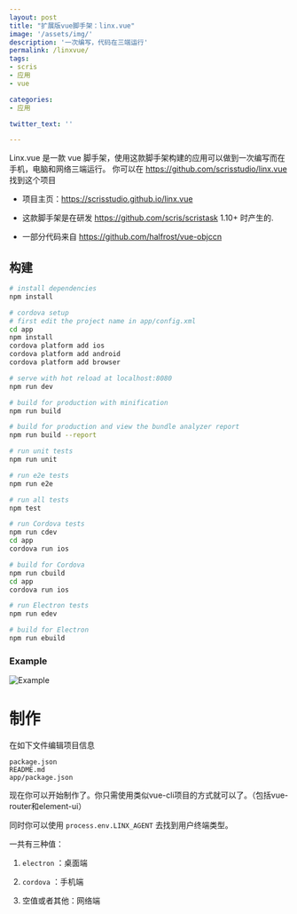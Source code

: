 ```yaml
---
layout: post
title: "扩展版vue脚手架：linx.vue"
image: '/assets/img/'
description: '一次编写，代码在三端运行'
permalink: /linxvue/
tags:
- scris
- 应用
- vue

categories:
- 应用

twitter_text: ''

---
```


Linx.vue 是一款 vue 脚手架，使用这款脚手架构建的应用可以做到一次编写而在手机，电脑和网络三端运行。
你可以在 <https://github.com/scrisstudio/linx.vue> 找到这个项目

- 项目主页：<https://scrisstudio.github.io/linx.vue>

- 这款脚手架是在研发 <https://github.com/scris/scristask> 1.10+ 时产生的.
- 一部分代码来自 <https://github.com/halfrost/vue-objccn>

## 构建

``` bash
# install dependencies
npm install

# cordova setup
# first edit the project name in app/config.xml
cd app
npm install
cordova platform add ios
cordova platform add android
cordova platform add browser

# serve with hot reload at localhost:8080
npm run dev

# build for production with minification
npm run build

# build for production and view the bundle analyzer report
npm run build --report

# run unit tests
npm run unit

# run e2e tests
npm run e2e

# run all tests
npm test

# run Cordova tests
npm run cdev
cd app
cordova run ios

# build for Cordova
npm run cbuild
cd app
cordova run ios

# run Electron tests
npm run edev

# build for Electron
npm run ebuild
```
### Example
![Example](https://i.loli.net/2018/10/02/5bb32a82a4d40.png)

# 制作

在如下文件编辑项目信息

	package.json
    README.md
    app/package.json
    
现在你可以开始制作了。你只需使用类似vue-cli项目的方式就可以了。（包括vue-router和element-ui）

同时你可以使用 `process.env.LINX_AGENT` 去找到用户终端类型。

一共有三种值：

1. `electron` ：桌面端

2. `cordova` ：手机端
 
3. 空值或者其他：网络端
